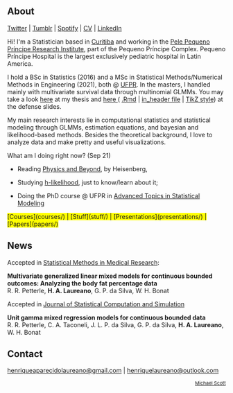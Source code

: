 ## About

[Twitter](https://twitter.com/hap_laureano) |
[Tumblr](tumblr/) |
[Spotify](https://open.spotify.com/user/12147941733) |
[CV](vitae.pdf) |
[LinkedIn](https://www.linkedin.com/in/henrique-laureano-025328179/)

Hi! I'm a Statistician based in [Curitiba](https://goo.gl/K1Qcdv) and
working in the [Pele Pequeno Príncipe Research
Institute](http://www.pelepequenoprincipe.org.br/), part of the Pequeno
Príncipe Complex. Pequeno Príncipe Hospital is the largest exclusively
pediatric hospital in Latin America.

I hold a BSc in Statistics (2016) and a MSc in Statistical
Methods/Numerical Methods in Engineering (2021), both @
[UFPR](https://goo.gl/DtVAbi). In the masters, I handled mainly with
multivariate survival data through multinomial GLMMs. You may take a
look [here](THESIS/thesis/thesis.pdf) at my thesis and [here
](THESIS/aqua/slides.pdf)( [.Rmd](THESIS/aqua/slides.Rmd) | [in_header
file](THESIS/aqua/beamerheader.txt) | [TikZ
style](THESIS/aqua/tikzit.sty)) at the defense slides.

My main research interests lie in computational statistics and
statistical modeling through GLMMs, estimation equations, and bayesian
and likelihood-based methods. Besides the theoretical background, I love
to analyze data and make pretty and useful visualizations.

What am I doing right now? (Sep 21)

+ Reading
  [Physics and Beyond](https://en.wikipedia.org/wiki/Physics_and_Beyond),
  by Heisenberg,

+ Studying
  [h-likelihood](https://www.amazon.com/Generalized-Linear-Models-Random-Effects/dp/1498720617/ref=sr_1_1?crid=3GYWLSOWV3JVP&dchild=1&keywords=Generalized+Linear+Models+with+Random+Effects%3A+Unified+Analysis+via+H-likelihood%2C+Second+Edition&qid=1620398604&sprefix=physics+and+beyond+%2Caps%2C274&sr=8-1),
  just to know/learn about it;

+ Doing the PhD course @ UFPR in
  [Advanced Topics in Statistical Modeling](courses/quasilkl/slides.pdf)

<span style="background-color: #FFFF00">
      [Courses](courses/) |
      [Stuff](stuff/) |
      [Presentations](presentations/) |
      [Papers](papers/)</span>

## News

Accepted in
[Statistical Methods in Medical Research](https://journals.sagepub.com/home/smm):

**Multivariate generalized linear mixed models for continuous bounded
  outcomes: Analyzing the body fat percentage data**\
R. R. Petterle, **H. A. Laureano**, G. P. da Silva, W. H. Bonat

Accepted in
[Journal of Statistical Computation and Simulation](https://www.google.com/search?q=journal+of+statistical+computation+and+simulation)

**Unit gamma mixed regression models for continuous bounded data**\
R. R. Petterle, C. A. Taconeli, J. L. P. da Silva, G. P. da Silva,
**H. A. Laureano**, W. H. Bonat

## Contact

henriqueaparecidolaureano@gmail.com |
henriquelaureano@outlook.com

<!-- font-size default: 14px -->
<p><a href="mike.html" style="float: right; font-size: 11px">
    Michael Scott</a></p>
